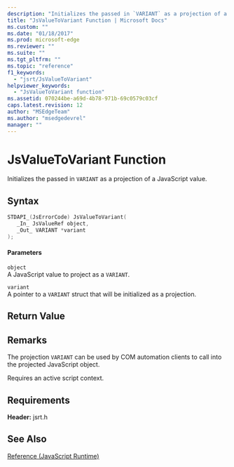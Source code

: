 ```yaml
---
description: "Initializes the passed in `VARIANT` as a projection of a JavaScript value."
title: "JsValueToVariant Function | Microsoft Docs"
ms.custom: ""
ms.date: "01/18/2017"
ms.prod: microsoft-edge
ms.reviewer: ""
ms.suite: ""
ms.tgt_pltfrm: ""
ms.topic: "reference"
f1_keywords: 
  - "jsrt/JsValueToVariant"
helpviewer_keywords: 
  - "JsValueToVariant function"
ms.assetid: 070244be-a69d-4b78-971b-69c0579c03cf
caps.latest.revision: 12
author: "MSEdgeTeam"
ms.author: "msedgedevrel"
manager: ""
---
```

# JsValueToVariant Function
Initializes the passed in `VARIANT` as a projection of a JavaScript value.  
  
## Syntax  
  
```cpp  
STDAPI_(JsErrorCode) JsValueToVariant(  
   _In_ JsValueRef object,  
   _Out_ VARIANT *variant  
);  
```  
  
#### Parameters  
 `object`  
 A JavaScript value to project as a `VARIANT`.  
  
 `variant`  
 A pointer to a `VARIANT` struct that will be initialized as a projection.  
  
## Return Value  
  
## Remarks  
 The projection `VARIANT` can be used by COM automation clients to call into the projected JavaScript object.  
  
 Requires an active script context.  
  
## Requirements  
 **Header:** jsrt.h  
  
## See Also  
 [Reference (JavaScript Runtime)](../chakra-hosting/reference-javascript-runtime.md)